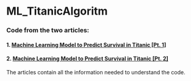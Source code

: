 # ML_TitanicAlgoritm
### Code from the two articles: 
#### 1.  [Machine Learning Model to Predict Survival in Titanic [Pt. 1]](https://medium.com/@viniciusnala/machine-learning-model-to-predict-survival-in-titanic-pt-1-b3681d1794fb)

#### 2.  [Machine Learning Model to Predict Survival in Titanic [Pt. 2]](https://medium.com/@viniciusnala/machine-learning-model-to-predict-survival-in-titanic-pt-1-b3681d1794fb)


The articles contain all the information needed to understand the code.
